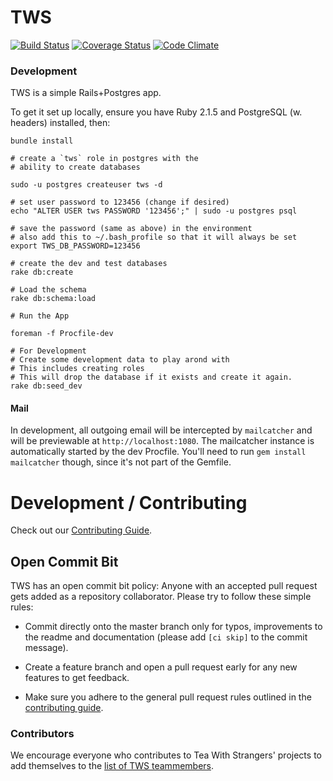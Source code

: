 # TWS

[![Build Status](https://travis-ci.org/TeaWithStrangers/tws-on-rails.svg)](https://travis-ci.org/TeaWithStrangers/tws-on-rails)
[![Coverage Status](https://coveralls.io/repos/TeaWithStrangers/tws-on-rails/badge.png)](https://coveralls.io/r/TeaWithStrangers/tws-on-rails)
[![Code Climate](https://codeclimate.com/github/TeaWithStrangers/tws-on-rails/badges/gpa.svg)](https://codeclimate.com/github/TeaWithStrangers/tws-on-rails)

### Development

TWS is a simple Rails+Postgres app.

To get it set up locally, ensure you have Ruby 2.1.5 and PostgreSQL (w. headers)
installed, then:

```
bundle install

# create a `tws` role in postgres with the
# ability to create databases

sudo -u postgres createuser tws -d

# set user password to 123456 (change if desired)
echo "ALTER USER tws PASSWORD '123456';" | sudo -u postgres psql

# save the password (same as above) in the environment
# also add this to ~/.bash_profile so that it will always be set
export TWS_DB_PASSWORD=123456

# create the dev and test databases
rake db:create

# Load the schema
rake db:schema:load

# Run the App

foreman -f Procfile-dev

# For Development
# Create some development data to play arond with
# This includes creating roles
# This will drop the database if it exists and create it again.
rake db:seed_dev
```

#### Mail

In development, all outgoing email will be intercepted by `mailcatcher`
and will be previewable at `http://localhost:1080`. The mailcatcher instance is
automatically started by the dev Procfile. You'll need to run `gem install mailcatcher`
though, since it's not part of the Gemfile.

# Development / Contributing

Check out our [Contributing Guide](http://making.teawithstrangers.com/contributing).

## Open Commit Bit

TWS has an open commit bit policy: Anyone with an accepted pull request gets
added as a repository collaborator. Please try to follow these simple rules:

* Commit directly onto the master branch only for typos, improvements to the
readme and documentation (please add `[ci skip]` to the commit message).

* Create a feature branch and open a pull request early for any new
features to get feedback.

* Make sure you adhere to the general pull request rules outlined in the
  [contributing guide](http://making.teawithstrangers.com/contributing).

### Contributors

We encourage everyone who contributes to Tea With Strangers' projects to add
themselves to the [list of TWS
teammembers](http://making.teawithstrangers.com/team/).
